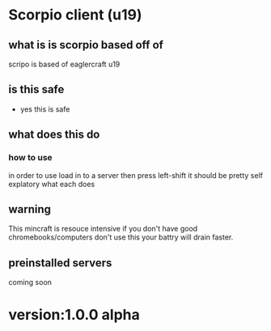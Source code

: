 # Scorpio client (u19)

## what is is scorpio based off of
scripo is based of eaglercraft u19

## is this safe
- yes this is safe 


## what does this do

### how to use
in order to use load in to a server then press left-shift it should be pretty self explatory what each does 

## warning
This mincraft is resouce intensive if you don't have good chromebooks/computers don't use this your battry will drain faster.
## preinstalled servers
coming soon

# version:1.0.0 alpha
